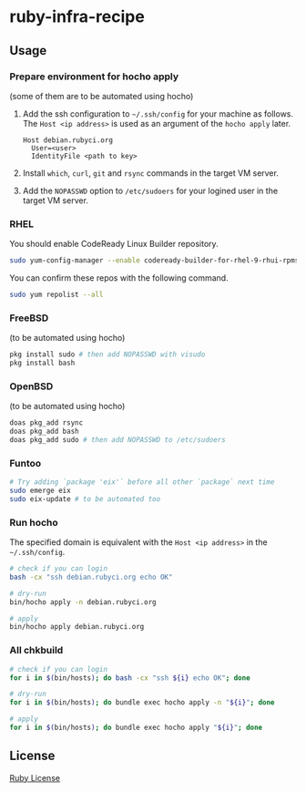 # ruby-infra-recipe

## Usage

### Prepare environment for hocho apply
(some of them are to be automated using hocho)

1. Add the ssh configuration to `~/.ssh/config` for your machine as follows. The `Host <ip address>` is used as an argument of the `hocho apply` later.

    ```
    Host debian.rubyci.org
      User=<user>
      IdentityFile <path to key>
    ```

2. Install `which`, `curl`, `git` and `rsync` commands in the target VM server.
3. Add the `NOPASSWD` option to `/etc/sudoers` for your logined user in the target VM server.

### RHEL

You should enable CodeReady Linux Builder repository.

```bash
sudo yum-config-manager --enable codeready-builder-for-rhel-9-rhui-rpms
```

You can confirm these repos with the following command.

```bash
sudo yum repolist --all
```

### FreeBSD
(to be automated using hocho)

```bash
pkg install sudo # then add NOPASSWD with visudo
pkg install bash
```

### OpenBSD
(to be automated using hocho)

```bash
doas pkg_add rsync
doas pkg_add bash
doas pkg_add sudo # then add NOPASSWD to /etc/sudoers
```

### Funtoo

```bash
# Try adding `package 'eix'` before all other `package` next time
sudo emerge eix
sudo eix-update # to be automated too
```

### Run hocho

The specified domain is equivalent with the `Host <ip address>` in the `~/.ssh/config`.

```bash
# check if you can login
bash -cx "ssh debian.rubyci.org echo OK"

# dry-run
bin/hocho apply -n debian.rubyci.org

# apply
bin/hocho apply debian.rubyci.org
```

### All chkbuild

```bash
# check if you can login
for i in $(bin/hosts); do bash -cx "ssh ${i} echo OK"; done

# dry-run
for i in $(bin/hosts); do bundle exec hocho apply -n "${i}"; done

# apply
for i in $(bin/hosts); do bundle exec hocho apply "${i}"; done
```

## License

[Ruby License](https://www.ruby-lang.org/en/about/license.txt)
